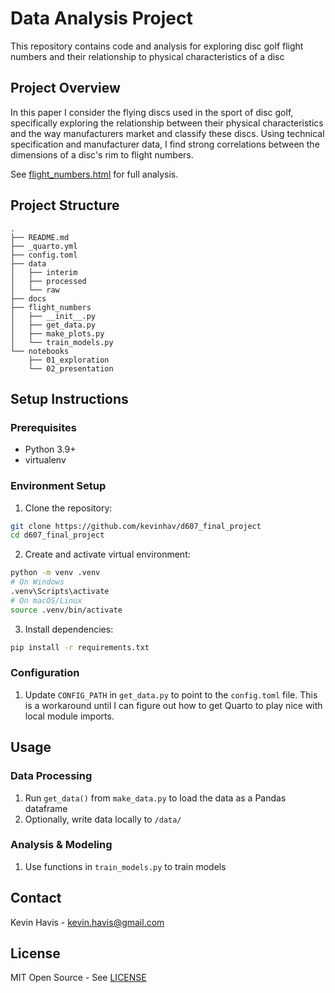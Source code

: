 # Data Analysis Project

This repository contains code and analysis for exploring disc golf flight numbers and their relationship to physical characteristics of a disc

## Project Overview

In this paper I consider the flying discs used in the sport of disc golf, specifically exploring the relationship between their physical characteristics and the way manufacturers market and classify these discs. Using technical specification and manufacturer data, I find strong correlations between the dimensions of a disc's rim to flight numbers.

See [flight_numbers.html](notebooks/02_presentation/flight_numbers.html) for full analysis.

## Project Structure

```
.
├── README.md
├── _quarto.yml
├── config.toml
├── data
│   ├── interim
│   ├── processed
│   └── raw
├── docs
├── flight_numbers
│   ├── __init__.py
│   ├── get_data.py
│   ├── make_plots.py
│   └── train_models.py
└── notebooks
    ├── 01_exploration
    └── 02_presentation
```

## Setup Instructions

### Prerequisites

- Python 3.9+
- virtualenv

### Environment Setup

1. Clone the repository:
```bash
git clone https://github.com/kevinhav/d607_final_project
cd d607_final_project
```

2. Create and activate virtual environment:
```bash
python -m venv .venv
# On Windows
.venv\Scripts\activate
# On macOS/Linux
source .venv/bin/activate
```

3. Install dependencies:
```bash
pip install -r requirements.txt
```

### Configuration

1. Update `CONFIG_PATH` in `get_data.py` to point to the `config.toml` file. This is a workaround until I can figure out how to get Quarto to play nice with local module imports.

## Usage

### Data Processing

1. Run `get_data()` from `make_data.py` to load the data as a Pandas dataframe
2. Optionally, write data locally to `/data/`

### Analysis & Modeling

1. Use functions in `train_models.py` to train models


## Contact

Kevin Havis - kevin.havis@gmail.com

## License

MIT Open Source - See [LICENSE](LICENSE)